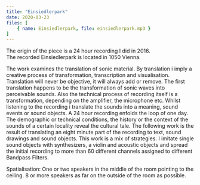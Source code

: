 ```yaml
---
title: "Einsiedlerpark"
date: 2020-03-23
files: [
    { name: Einsiedlerpark, file: einsiedlerpark.mp3 }
]
---
```

The origin of the piece is a 24 hour recording I did in 2016.  
The recorded Einsiedlerpark is located in 1050 Vienna.

The work examines the translation of sonic material. By translation i imply a creative process of transformation, transcription and visualisation.
Translation will never be objective, it will always add or remove.
The first translation happens to be the transformation of sonic waves into perceivable sounds. Also the technical process of recording itself is a transformation, depending on the amplifier, the microphone etc.
Whilst listening to the recording i translate the sounds into a meaning, sound events or sound objects. A 24 hour recording enfolds the loop of one day.
The demographic or technical conditions, the history or the context of the sounds of a certain locality reveal the cultural tale.
The following work is the result of translating an eight minute part of the recording to text, sound drawings and sound objects.
This work is a mix of strategies. I imitate single sound objects with synthesizers, a violin and acoustic objects and spread the initial recording to more than 60 different channels assigned to different Bandpass Filters.

Spatialisation:
One or two speakers in the middle of the room pointing to the ceiling. 8 or more speakers as far on the outside of the room as possible.
